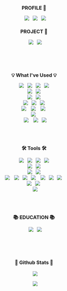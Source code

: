 <div align=center>
<br>
  

<br>

<h3 align="center"><b> PROFILE 📍 </b></h3>
  <img src="https://img.shields.io/badge/website-ff69b4?style=for-the-badge&logo=About.me&logoColor=FFFFFF"/>
  <img src="https://img.shields.io/badge/github-000000?style=for-the-badge&logo-bitdefender&logoColor=FFFFFF"/>
  <img src="https://img.shields.io/badge/techblog-666666?style=for-the-badge&logo-bitdefender&logoColor=FFFFFF"/>
<br>

<h3 align="center"><b> PROJECT 🧸 </b></h3>
  <img src="https://img.shields.io/badge/global_reservation_project-A1BFD7?style=for-the-badge&logoColor=FFFFFF"/>
  <img src="https://img.shields.io/badge/music_project-D7A1BF?style=for-the-badge&logoColor=FFFFFF"/>
<br>
<br>
<br>

 <h3 align="center"><b>💡 What I've Used 💡</b></h3>
  <img src="https://img.shields.io/badge/Java-ED8B00?style=for-the-badge&logo=openjdk&logoColor=white"/>
  <img src="https://img.shields.io/badge/Spring-6DB33F?style=for-the-badge&logo=spring&logoColor=white"/>
  <img src="https://img.shields.io/badge/Hibernate-59666C?style=for-the-badge&logo=Hibernate&logoColor=white"/>
  <img src="https://img.shields.io/badge/Spring_Security-6DB33F?style=for-the-badge&logo=Spring-Security&logoColor=white"/>
  <br>
  <img src="https://img.shields.io/badge/python-3776AB?style=for-the-badge&logo=python&logoColor=FFFFFF"/>
  <img src="https://img.shields.io/badge/Django-092E20?style=for-the-badge&logo=Django&logoColor=FFFFFF"/>
  <br>
  <img src="https://img.shields.io/badge/JavaScript-F7DF1E?style=for-the-badge&logo=javascript&logoColor=black"/>
  <img src="https://img.shields.io/badge/jQuery-0769AD?style=for-the-badge&logo=jquery&logoColor=white"/>
  <br>
  <img src="https://img.shields.io/badge/HTML5-E34F26?style=for-the-badge&logo=html5&logoColor=white"/>
  <img src="https://img.shields.io/badge/CSS3-1572B6?style=for-the-badge&logo=css3&logoColor=white"/>
  <img src="https://img.shields.io/badge/Bootstrap-563D7C?style=for-the-badge&logo=bootstrap&logoColor=white"/>
  <br>
  <img src="https://img.shields.io/badge/mac%20os-000000?style=for-the-badge&logo=apple&logoColor=white"/> 
  <img src="https://img.shields.io/badge/Windows-0078D6?style=for-the-badge&logo=windows&logoColor=white"/> 
  <img src="https://img.shields.io/badge/linux-FCC624?style=for-the-badge&logo=linux&logoColor=FFFFFF"/> 
  <br>
  <img src="https://img.shields.io/badge/Amazon_AWS-FF9900?style=for-the-badge&logo=amazonaws&logoColor=white"/> 
  <br>
  <img src="https://img.shields.io/badge/MySQL-4479A1?style=for-the-badge&logo=MySQL&logoColor=FFFFFF"/> 
  <img src="https://img.shields.io/badge/Oracle-F80000?style=for-the-badge&logo=oracle&logoColor=black"/>
  <img src="https://img.shields.io/badge/MariaDB-003545?style=for-the-badge&logo=mariadb&logoColor=white"/>
<br>
<br>

 <h3><b>🛠 Tools 🛠</b></h3>
  <img src="https://img.shields.io/badge/Eclipse-2C2255?style=for-the-badge&logo=eclipse&logoColor=white"/>
  <img src="https://img.shields.io/badge/IntelliJ_IDEA-000000.svg?style=for-the-badge&logo=intellij-idea&logoColor=white"/>
  <img src="https://img.shields.io/badge/Visual_Studio_Code-0078D4?style=for-the-badge&logo=visual%20studio%20code&logoColor=white"/>
  <img src="https://img.shields.io/badge/DataGrip-000000.svg?style=for-the-badge&logo=datagrip&logoColor=white"/>
  <br>
  <img src="https://img.shields.io/badge/iTerm2-000000?style=for-the-badge&logo=iterm2&logoColor=white"/>
  <img src="https://img.shields.io/badge/VIM-%2311AB00.svg?&style=for-the-badge&logo=vim&logoColor=white"/>
  <br>
  <img src="https://img.shields.io/badge/eslint-3A33D1?style=for-the-badge&logo=eslint&logoColor=white"/>
  <img src="https://img.shields.io/badge/SonarLint-CB2029?style=for-the-badge&logo=sonarlint&logoColor=white"/>
 <br>
  <img src="https://img.shields.io/badge/git-F05032?style=for-the-badge&logo=git&logoColor=FFFFFF"/> 
  <img src="https://img.shields.io/badge/Bitbucket-0747a6?style=for-the-badge&logo=bitbucket&logoColor=white"/>
  <img src="https://img.shields.io/badge/Jira-0052CC?style=for-the-badge&logo=Jira&logoColor=white"/>
  <img src="https://img.shields.io/badge/confluence-147EFB?style=for-the-badge&logo=confluence&logoColor=#172B4D"/> 
  <img src="https://img.shields.io/badge/slack-4A154B?style=for-the-badge&logo=slack&logoColor=FFFFFF"/>
  <img src="https://img.shields.io/badge/notion-000000?style=for-the-badge&logo=notion&logoColor=FFFFFF"/>
  <img src="https://img.shields.io/badge/trello-0052CC?style=for-the-badge&logo=trello&logoColor=FFFFFF"/> 
  <br>
  <img src="https://img.shields.io/badge/Miro-050038?style=for-the-badge&logo=Miro&logoColor=white"/>
  <img src="https://img.shields.io/badge/figma-F24E1E?style=for-the-badge&logo=figma&logoColor=FFFFFF"/> 
  <br>
  <img src="https://aleen42.github.io/badges/src/zeplin.svg"/>
<br>
<br>

 <h3><b>📚 EDUCATION 📚</b></h3>
  <img src="https://img.shields.io/badge/Udemy-EC5252?style=for-the-badge&logo=Udemy&logoColor=white"/>
  <img src="https://img.shields.io/badge/inflearn-14BF96?style=for-the-badge&logoColor=white"/>

</div>
<br>
<br>

<div align="center">
 <h3><b> 🎄 Github Stats 🎄 </b></h3>
  <img src="https://github-readme-stats.vercel.app/api?username=haileelog&show_icons=true&count_private=true&hide_border=true" align="center" />
</div>  
<br>

<div align="center">
  
  <img src="https://github-readme-stats.vercel.app/api/top-langs/?username=haileelog&langs_count=5&layout=compact"/>
  
</div>

